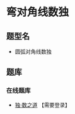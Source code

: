 # 弯对角线数独

## 题型名

- 圆弧对角线数独

## 题库

### 在线题库

- [独·数之道](http://www.sudokufans.org.cn/lx/game.index.php?type=x4) 【需要登录】
